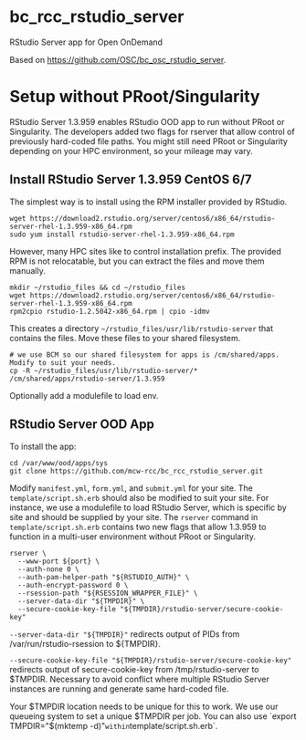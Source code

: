 # bc_rcc_rstudio_server
RStudio Server app for Open OnDemand

Based on https://github.com/OSC/bc_osc_rstudio_server.

# Setup without PRoot/Singularity
RStudio Server 1.3.959 enables RStudio OOD app to run without PRoot or Singularity. The developers added two flags for rserver that allow control of previously hard-coded file paths. You might still need PRoot or Singularity depending on your HPC environment, so your mileage may vary.

## Install RStudio Server 1.3.959 CentOS 6/7
The simplest way is to install using the RPM installer provided by RStudio.
```
wget https://download2.rstudio.org/server/centos6/x86_64/rstudio-server-rhel-1.3.959-x86_64.rpm
sudo yum install rstudio-server-rhel-1.3.959-x86_64.rpm
```
However, many HPC sites like to control installation prefix. The provided RPM is not relocatable, but you can extract the files and move them manually.
```
mkdir ~/rstudio_files && cd ~/rstudio_files
wget https://download2.rstudio.org/server/centos6/x86_64/rstudio-server-rhel-1.3.959-x86_64.rpm
rpm2cpio rstudio-1.2.5042-x86_64.rpm | cpio -idmv
```
This creates a directory `~/rstudio_files/usr/lib/rstudio-server` that contains the files. Move these files to your shared filesystem.
```
# we use BCM so our shared filesystem for apps is /cm/shared/apps. Modify to suit your needs.
cp -R ~/rstudio_files/usr/lib/rstudio-server/* /cm/shared/apps/rstudio-server/1.3.959
```
Optionally add a modulefile to load env.

## RStudio Server OOD App
To install the app:
```
cd /var/www/ood/apps/sys 
git clone https://github.com/mcw-rcc/bc_rcc_rstudio_server.git
```
Modify `manifest.yml`, `form.yml`, and `submit.yml` for your site. The `template/script.sh.erb` should also be modified to suit your site. For instance, we use a modulefile to load RStudio Server, which is specific by site and should be supplied by your site. The `rserver` command in `template/script.sh.erb` contains two new flags that allow 1.3.959 to function in a multi-user environment without PRoot or Singularity.
```
rserver \
  --www-port ${port} \
  --auth-none 0 \
  --auth-pam-helper-path "${RSTUDIO_AUTH}" \
  --auth-encrypt-password 0 \
  --rsession-path "${RSESSION_WRAPPER_FILE}" \
  --server-data-dir "${TMPDIR}" \ 
  --secure-cookie-key-file "${TMPDIR}/rstudio-server/secure-cookie-key"
```
`--server-data-dir "${TMPDIR}"` redirects output of PIDs from /var/run/rstudio-rsession to ${TMPDIR}.

`--secure-cookie-key-file "${TMPDIR}/rstudio-server/secure-cookie-key"` redirects output of secure-cookie-key from /tmp/rstudio-server to $TMPDIR. Necessary to avoid conflict where multiple RStudio Server instances are running and generate same hard-coded file.

Your $TMPDIR location needs to be unique for this to work. We use our queueing system to set a unique $TMPDIR per job. You can also use `export TMPDIR="$(mktemp -d)"` within `template/script.sh.erb`.
